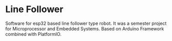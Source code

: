 # Line Follower

Software for esp32 based line follower type robot. It was a semester project for Microprocessor and Embedded Systems. Based on Arduino Framework combined with PlatformIO.
